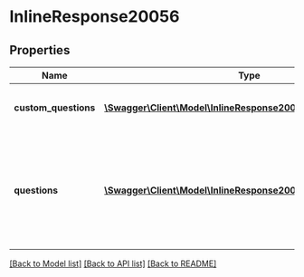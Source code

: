 # InlineResponse20056

## Properties
Name | Type | Description | Notes
------------ | ------------- | ------------- | -------------
**custom_questions** | [**\Swagger\Client\Model\InlineResponse20056CustomQuestions[]**](InlineResponse20056CustomQuestions.md) | Array of Registrant Custom Questions. | [optional] 
**questions** | [**\Swagger\Client\Model\InlineResponse20056Questions[]**](InlineResponse20056Questions.md) | Array of registration fields whose values should be provided by registrants during registration. | [optional] 

[[Back to Model list]](../README.md#documentation-for-models) [[Back to API list]](../README.md#documentation-for-api-endpoints) [[Back to README]](../README.md)


